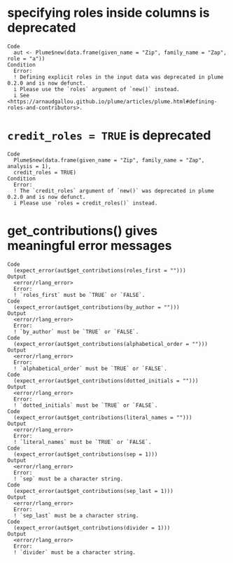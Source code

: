 # specifying roles inside columns is deprecated

    Code
      aut <- Plume$new(data.frame(given_name = "Zip", family_name = "Zap", role = "a"))
    Condition
      Error:
      ! Defining explicit roles in the input data was deprecated in plume 0.2.0 and is now defunct.
      i Please use the `roles` argument of `new()` instead.
      i See <https://arnaudgallou.github.io/plume/articles/plume.html#defining-roles-and-contributors>.

# `credit_roles = TRUE` is deprecated

    Code
      Plume$new(data.frame(given_name = "Zip", family_name = "Zap", analysis = 1),
      credit_roles = TRUE)
    Condition
      Error:
      ! The `credit_roles` argument of `new()` was deprecated in plume 0.2.0 and is now defunct.
      i Please use `roles = credit_roles()` instead.

# get_contributions() gives meaningful error messages

    Code
      (expect_error(aut$get_contributions(roles_first = "")))
    Output
      <error/rlang_error>
      Error:
      ! `roles_first` must be `TRUE` or `FALSE`.
    Code
      (expect_error(aut$get_contributions(by_author = "")))
    Output
      <error/rlang_error>
      Error:
      ! `by_author` must be `TRUE` or `FALSE`.
    Code
      (expect_error(aut$get_contributions(alphabetical_order = "")))
    Output
      <error/rlang_error>
      Error:
      ! `alphabetical_order` must be `TRUE` or `FALSE`.
    Code
      (expect_error(aut$get_contributions(dotted_initials = "")))
    Output
      <error/rlang_error>
      Error:
      ! `dotted_initials` must be `TRUE` or `FALSE`.
    Code
      (expect_error(aut$get_contributions(literal_names = "")))
    Output
      <error/rlang_error>
      Error:
      ! `literal_names` must be `TRUE` or `FALSE`.
    Code
      (expect_error(aut$get_contributions(sep = 1)))
    Output
      <error/rlang_error>
      Error:
      ! `sep` must be a character string.
    Code
      (expect_error(aut$get_contributions(sep_last = 1)))
    Output
      <error/rlang_error>
      Error:
      ! `sep_last` must be a character string.
    Code
      (expect_error(aut$get_contributions(divider = 1)))
    Output
      <error/rlang_error>
      Error:
      ! `divider` must be a character string.

